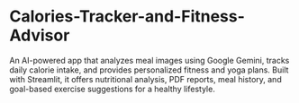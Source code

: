 # Calories-Tracker-and-Fitness-Advisor
An AI-powered app that analyzes meal images using Google Gemini, tracks daily calorie intake, and provides personalized fitness and yoga plans. Built with Streamlit, it offers nutritional analysis, PDF reports, meal history, and goal-based exercise suggestions for a healthy lifestyle.
